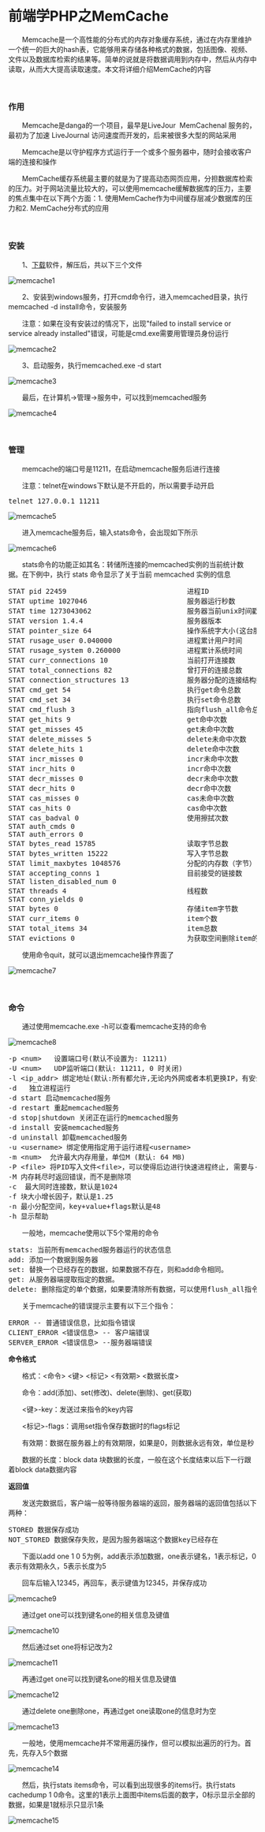 # 前端学PHP之MemCache

&emsp;&emsp;Memcache是一个高性能的分布式的内存对象缓存系统，通过在内存里维护一个统一的巨大的hash表，它能够用来存储各种格式的数据，包括图像、视频、文件以及数据库检索的结果等。简单的说就是将数据调用到内存中，然后从内存中读取，从而大大提高读取速度。本文将详细介绍MemCache的内容

&nbsp;

### 作用

&emsp;&emsp;Memcache是danga的一个项目，最早是LiveJour &nbsp;MemCachenal 服务的，最初为了加速 LiveJournal 访问速度而开发的，后来被很多大型的网站采用

&emsp;&emsp;Memcache是以守护程序方式运行于一个或多个服务器中，随时会接收客户端的连接和操作

&emsp;&emsp;MemCache缓存系统最主要的就是为了提高动态网页应用，分担数据库检索的压力。对于网站流量比较大的，可以使用memcache缓解数据库的压力，主要的焦点集中在以下两个方面：1. 使用MemCache作为中间缓存层减少数据库的压力和2. MemCache分布式的应用

&nbsp;

### 安装

&emsp;&emsp;1、[下载](http://7xpdkf.com1.z0.glb.clouddn.com/memcached.zip)软件，解压后，共以下三个文件

![memcache1](https://pic.xiaohuochai.site/blog/php_memcache1.jpg)


&emsp;&emsp;2、安装到windows服务，打开cmd命令行，进入memcached目录，执行memcached -d install命令，安装服务

&emsp;&emsp;注意：如果在没有安装过的情况下，出现"failed to install service or service already installed"错误，可能是cmd.exe需要用管理员身份运行

![memcache2](https://pic.xiaohuochai.site/blog/php_memcache2.jpg)


&emsp;&emsp;3、启动服务，执行memcached.exe -d start

![memcache3](https://pic.xiaohuochai.site/blog/php_memcache3.jpg)


&emsp;&emsp;最后，在计算机-&gt;管理-&gt;服务中，可以找到memcached服务

![memcache4](https://pic.xiaohuochai.site/blog/php_memcache4.jpg)


&nbsp;

### 管理

&emsp;&emsp;memcache的端口号是11211，在启动memcache服务后进行连接

&emsp;&emsp;注意：telnet在windows下默认是不开启的，所以需要手动开启

<div>
<pre>telnet 127.0.0.1 11211 </pre>
</div>

![memcache5](https://pic.xiaohuochai.site/blog/php_memcache5.jpg)


&emsp;&emsp;进入memcache服务后，输入stats命令，会出现如下所示

![memcache6](https://pic.xiaohuochai.site/blog/php_memcache6.jpg)


&emsp;&emsp;stats命令的功能正如其名：转储所连接的memcached实例的当前统计数据。在下例中，执行 stats 命令显示了关于当前 memcached 实例的信息

<div>
<pre>STAT pid 22459&nbsp;&nbsp;&nbsp;&nbsp;&nbsp;&nbsp;&nbsp;&nbsp;&nbsp;&nbsp;&nbsp;&nbsp;&nbsp;&nbsp;&nbsp;&nbsp;&nbsp;&nbsp;&nbsp;&nbsp;&nbsp;&nbsp;&nbsp;&nbsp;&nbsp;&nbsp;&nbsp;&nbsp; 进程ID 
STAT uptime 1027046&nbsp;&nbsp;&nbsp;&nbsp;&nbsp;&nbsp;&nbsp;&nbsp;&nbsp;&nbsp;&nbsp;&nbsp;&nbsp;&nbsp;&nbsp;&nbsp;&nbsp;&nbsp;&nbsp;&nbsp;&nbsp;&nbsp;&nbsp; 服务器运行秒数 
STAT time 1273043062&nbsp;&nbsp;&nbsp;&nbsp;&nbsp;&nbsp;&nbsp;&nbsp;&nbsp;&nbsp;&nbsp;&nbsp;&nbsp;&nbsp;&nbsp;&nbsp;&nbsp;&nbsp;&nbsp;&nbsp;&nbsp;&nbsp; 服务器当前unix时间戳 
STAT version 1.4.4&nbsp;&nbsp;&nbsp;&nbsp;&nbsp;&nbsp;&nbsp;&nbsp;&nbsp;&nbsp;&nbsp;&nbsp;&nbsp;&nbsp;&nbsp;&nbsp;&nbsp;&nbsp;&nbsp;&nbsp;&nbsp;&nbsp;&nbsp;&nbsp; 服务器版本 
STAT pointer_size 64&nbsp;&nbsp;&nbsp;&nbsp;&nbsp;&nbsp;&nbsp;&nbsp;&nbsp;&nbsp;&nbsp;&nbsp;&nbsp;&nbsp;&nbsp;&nbsp;&nbsp;&nbsp;&nbsp;&nbsp;&nbsp;&nbsp; 操作系统字大小(这台服务器是64位的) 
STAT rusage_user 0.040000&nbsp;&nbsp;&nbsp;&nbsp;&nbsp;&nbsp;&nbsp;&nbsp;&nbsp;&nbsp;&nbsp;&nbsp;&nbsp;&nbsp;&nbsp;&nbsp;&nbsp; 进程累计用户时间 
STAT rusage_system 0.260000&nbsp;&nbsp;&nbsp;&nbsp;&nbsp;&nbsp;&nbsp;&nbsp;&nbsp;&nbsp;&nbsp;&nbsp;&nbsp;&nbsp;&nbsp; 进程累计系统时间 
STAT curr_connections 10&nbsp;&nbsp;&nbsp;&nbsp;&nbsp;&nbsp;&nbsp;&nbsp;&nbsp;&nbsp;&nbsp;&nbsp;&nbsp;&nbsp;&nbsp;&nbsp;&nbsp;&nbsp; 当前打开连接数 
STAT total_connections 82&nbsp;&nbsp;&nbsp;&nbsp;&nbsp;&nbsp;&nbsp;&nbsp;&nbsp;&nbsp;&nbsp;&nbsp;&nbsp;&nbsp;&nbsp;&nbsp;&nbsp; 曾打开的连接总数 
STAT connection_structures 13&nbsp;&nbsp;&nbsp;&nbsp;&nbsp;&nbsp;&nbsp;&nbsp;&nbsp;&nbsp;&nbsp;&nbsp;&nbsp; 服务器分配的连接结构数 
STAT cmd_get 54&nbsp;&nbsp;&nbsp;&nbsp;&nbsp;&nbsp;&nbsp;&nbsp;&nbsp;&nbsp;&nbsp;&nbsp;&nbsp;&nbsp;&nbsp;&nbsp;&nbsp;&nbsp;&nbsp;&nbsp;&nbsp;&nbsp;&nbsp;&nbsp;&nbsp;&nbsp;&nbsp; 执行get命令总数 
STAT cmd_set 34&nbsp;&nbsp;&nbsp;&nbsp;&nbsp;&nbsp;&nbsp;&nbsp;&nbsp;&nbsp;&nbsp;&nbsp;&nbsp;&nbsp;&nbsp;&nbsp;&nbsp;&nbsp;&nbsp;&nbsp;&nbsp;&nbsp;&nbsp;&nbsp;&nbsp;&nbsp;&nbsp; 执行set命令总数 
STAT cmd_flush 3&nbsp;&nbsp;&nbsp;&nbsp;&nbsp;&nbsp;&nbsp;&nbsp;&nbsp;&nbsp;&nbsp;&nbsp;&nbsp;&nbsp;&nbsp;&nbsp;&nbsp;&nbsp;&nbsp;&nbsp;&nbsp;&nbsp;&nbsp;&nbsp;&nbsp;&nbsp; 指向flush_all命令总数 
STAT get_hits 9&nbsp;&nbsp;&nbsp;&nbsp;&nbsp;&nbsp;&nbsp;&nbsp;&nbsp;&nbsp;&nbsp;&nbsp;&nbsp;&nbsp;&nbsp;&nbsp;&nbsp;&nbsp;&nbsp;&nbsp;&nbsp;&nbsp;&nbsp;&nbsp;&nbsp;&nbsp;&nbsp; get命中次数 
STAT get_misses 45&nbsp;&nbsp;&nbsp;&nbsp;&nbsp;&nbsp;&nbsp;&nbsp;&nbsp;&nbsp;&nbsp;&nbsp;&nbsp;&nbsp;&nbsp;&nbsp;&nbsp;&nbsp;&nbsp;&nbsp;&nbsp;&nbsp;&nbsp;&nbsp; get未命中次数 
STAT delete_misses 5&nbsp;&nbsp;&nbsp;&nbsp;&nbsp;&nbsp;&nbsp;&nbsp;&nbsp;&nbsp;&nbsp;&nbsp;&nbsp;&nbsp;&nbsp;&nbsp;&nbsp;&nbsp;&nbsp;&nbsp;&nbsp;&nbsp; delete未命中次数 
STAT delete_hits 1&nbsp;&nbsp;&nbsp;&nbsp;&nbsp;&nbsp;&nbsp;&nbsp;&nbsp;&nbsp;&nbsp;&nbsp;&nbsp;&nbsp;&nbsp;&nbsp;&nbsp;&nbsp;&nbsp;&nbsp;&nbsp;&nbsp;&nbsp;&nbsp; delete命中次数 
STAT incr_misses 0&nbsp;&nbsp;&nbsp;&nbsp;&nbsp;&nbsp;&nbsp;&nbsp;&nbsp;&nbsp;&nbsp;&nbsp;&nbsp;&nbsp;&nbsp;&nbsp;&nbsp;&nbsp;&nbsp;&nbsp;&nbsp;&nbsp;&nbsp;&nbsp; incr未命中次数 
STAT incr_hits 0&nbsp;&nbsp;&nbsp;&nbsp;&nbsp;&nbsp;&nbsp;&nbsp;&nbsp;&nbsp;&nbsp;&nbsp;&nbsp;&nbsp;&nbsp;&nbsp;&nbsp;&nbsp;&nbsp;&nbsp;&nbsp;&nbsp;&nbsp;&nbsp;&nbsp;&nbsp; incr命中次数 
STAT decr_misses 0&nbsp;&nbsp;&nbsp;&nbsp;&nbsp;&nbsp;&nbsp;&nbsp;&nbsp;&nbsp;&nbsp;&nbsp;&nbsp;&nbsp;&nbsp;&nbsp;&nbsp;&nbsp;&nbsp;&nbsp;&nbsp;&nbsp;&nbsp;&nbsp; decr未命中次数 
STAT decr_hits 0&nbsp;&nbsp;&nbsp;&nbsp;&nbsp;&nbsp;&nbsp;&nbsp;&nbsp;&nbsp;&nbsp;&nbsp;&nbsp;&nbsp;&nbsp;&nbsp;&nbsp;&nbsp;&nbsp;&nbsp;&nbsp;&nbsp;&nbsp;&nbsp;&nbsp;&nbsp; decr命中次数 
STAT cas_misses 0&nbsp;&nbsp;&nbsp;                       cas未命中次数 
STAT cas_hits 0&nbsp;&nbsp;&nbsp;&nbsp;&nbsp;&nbsp;&nbsp;&nbsp;&nbsp;&nbsp;&nbsp;&nbsp;&nbsp;&nbsp;&nbsp;&nbsp;&nbsp;&nbsp;&nbsp;&nbsp;&nbsp;&nbsp;&nbsp;&nbsp;&nbsp;&nbsp;&nbsp; cas命中次数 
STAT cas_badval 0&nbsp;&nbsp;&nbsp;&nbsp;&nbsp;&nbsp;&nbsp;&nbsp;&nbsp;&nbsp;&nbsp;&nbsp;&nbsp;&nbsp;&nbsp;&nbsp;&nbsp;&nbsp;&nbsp;&nbsp;&nbsp;&nbsp;&nbsp;&nbsp;&nbsp; 使用擦拭次数 
STAT auth_cmds 0 
STAT auth_errors 0 
STAT bytes_read 15785&nbsp;&nbsp;&nbsp;&nbsp;&nbsp;&nbsp;&nbsp;&nbsp;&nbsp;&nbsp;&nbsp;&nbsp;&nbsp;&nbsp;&nbsp;&nbsp;&nbsp;&nbsp;&nbsp;&nbsp;&nbsp; 读取字节总数 
STAT bytes_written 15222&nbsp;&nbsp;&nbsp;&nbsp;&nbsp;&nbsp;&nbsp;&nbsp;&nbsp;&nbsp;&nbsp;&nbsp;&nbsp;&nbsp;&nbsp;&nbsp;&nbsp;&nbsp; 写入字节总数 
STAT limit_maxbytes 1048576&nbsp;&nbsp;&nbsp;&nbsp;&nbsp;&nbsp;&nbsp;&nbsp;&nbsp;&nbsp;&nbsp;&nbsp;&nbsp;&nbsp;&nbsp; 分配的内存数（字节） 
STAT accepting_conns 1&nbsp;&nbsp;&nbsp;&nbsp;&nbsp;&nbsp;&nbsp;&nbsp;&nbsp;&nbsp;&nbsp;&nbsp;&nbsp;&nbsp;&nbsp;&nbsp;&nbsp;&nbsp;&nbsp;&nbsp; 目前接受的链接数 
STAT listen_disabled_num 0&nbsp;&nbsp;&nbsp;&nbsp;&nbsp;&nbsp;&nbsp;&nbsp;&nbsp;&nbsp;&nbsp;&nbsp;&nbsp;&nbsp;&nbsp;&nbsp; 
STAT threads 4&nbsp;&nbsp;&nbsp;&nbsp;&nbsp;&nbsp;&nbsp;&nbsp;&nbsp;&nbsp;&nbsp;&nbsp;&nbsp;&nbsp;&nbsp;&nbsp;&nbsp;&nbsp;&nbsp;&nbsp;&nbsp;&nbsp;&nbsp;&nbsp;&nbsp;&nbsp;&nbsp;&nbsp; 线程数 
STAT conn_yields 0 
STAT bytes 0&nbsp;&nbsp;&nbsp;&nbsp;&nbsp;&nbsp;&nbsp;&nbsp;&nbsp;&nbsp;&nbsp;&nbsp;&nbsp;&nbsp;&nbsp;&nbsp;&nbsp;&nbsp;&nbsp;&nbsp;&nbsp;&nbsp;&nbsp;&nbsp;&nbsp;&nbsp;&nbsp;&nbsp;&nbsp;&nbsp; 存储item字节数 
STAT curr_items 0&nbsp;&nbsp;&nbsp;&nbsp;&nbsp;&nbsp;&nbsp;&nbsp;&nbsp;&nbsp;&nbsp;&nbsp;&nbsp;&nbsp;&nbsp;&nbsp;&nbsp;&nbsp;&nbsp;&nbsp;&nbsp;&nbsp;&nbsp;&nbsp;&nbsp; item个数 
STAT total_items 34&nbsp;&nbsp;&nbsp;&nbsp;&nbsp;&nbsp;&nbsp;&nbsp;&nbsp;&nbsp;&nbsp;&nbsp;&nbsp;&nbsp;&nbsp;&nbsp;&nbsp;&nbsp;&nbsp;&nbsp;&nbsp;&nbsp;&nbsp; item总数 
STAT evictions 0&nbsp;&nbsp;&nbsp;&nbsp;&nbsp;&nbsp;&nbsp;&nbsp;&nbsp;&nbsp;&nbsp;&nbsp;&nbsp;&nbsp;&nbsp;&nbsp;&nbsp;&nbsp;&nbsp;&nbsp;&nbsp;&nbsp;&nbsp;&nbsp;&nbsp;&nbsp; 为获取空间删除item的总数 </pre>
</div>

&emsp;&emsp;使用命令quit，就可以退出memcache操作界面了

![memcache7](https://pic.xiaohuochai.site/blog/php_memcache7.jpg)


&nbsp;

### 命令

&emsp;&emsp;通过使用memcache.exe -h可以查看memcache支持的命令

![memcache8](https://pic.xiaohuochai.site/blog/php_memcache8.jpg)

<div>
<pre>-p &lt;num&gt;   设置端口号(默认不设置为: 11211)
-U &lt;num&gt;   UDP监听端口(默认: 11211, 0 时关闭) 
-l &lt;ip_addr&gt; 绑定地址(默认:所有都允许,无论内外网或者本机更换IP，有安全隐患，若设置为127.0.0.1就只能本机访问)
-d   独立进程运行
-d start 启动memcached服务 
-d restart 重起memcached服务 
-d stop|shutdown 关闭正在运行的memcached服务 
-d install 安装memcached服务 
-d uninstall 卸载memcached服务 
-u &lt;username&gt; 绑定使用指定用于运行进程&lt;username&gt;
-m &lt;num&gt;  允许最大内存用量，单位M (默认: 64 MB)
-P &lt;file&gt; 将PID写入文件&lt;file&gt;，可以使得后边进行快速进程终止, 需要与-d 一起使用
-M 内存耗尽时返回错误，而不是删除项 
-c  最大同时连接数，默认是1024 
-f 块大小增长因子，默认是1.25 
-n 最小分配空间，key+value+flags默认是48 
-h 显示帮助</pre>
</div>

&emsp;&emsp;一般地，memcache使用以下5个常用的命令

<div>
<pre>stats: 当前所有memcached服务器运行的状态信息
add: 添加一个数据到服务器
set: 替换一个已经存在的数据，如果数据不存在，则和add命令相同。
get: 从服务器端提取指定的数据。
delete: 删除指定的单个数据，如果要清除所有数据，可以使用flush_all指令</pre>
</div>

&emsp;&emsp;关于memcache的错误提示主要有以下三个指令：

<div>
<pre>ERROR -- 普通错误信息，比如指令错误
CLIENT_ERROR &lt;错误信息&gt; -- 客户端错误
SERVER_ERROR &lt;错误信息&gt; --服务器端错误</pre>
</div>

**命令格式**

&emsp;&emsp;格式：&lt;命令&gt; &lt;键&gt; &lt;标记&gt; &lt;有效期&gt; &lt;数据长度&gt;

&emsp;&emsp;命令：add(添加)、set(修改)、delete(删除)、get(获取)

&emsp;&emsp;&lt;键&gt;-key：发送过来指令的key内容

&emsp;&emsp;&lt;标记&gt;-flags：调用set指令保存数据时的flags标记

&emsp;&emsp;有效期：数据在服务器上的有效期限，如果是0，则数据永远有效，单位是秒

&emsp;&emsp;数据的长度：block data 块数据的长度，一般在这个长度结束以后下一行跟着block data数据内容

**返回值**

&emsp;&emsp;发送完数据后，客户端一般等待服务器端的返回，服务器端的返回值包括以下两种：

<div>
<pre>STORED 数据保存成功
NOT_STORED 数据保存失败，是因为服务器端这个数据key已经存在</pre>
</div>

&emsp;&emsp;下面以add one 1 0 5为例，add表示添加数据，one表示键名，1表示标记，0表示有效期永久，5表示长度为5

&emsp;&emsp;回车后输入12345，再回车，表示键值为12345，并保存成功

![memcache9](https://pic.xiaohuochai.site/blog/php_memcache9.jpg)


&emsp;&emsp;通过get one可以找到键名one的相关信息及键值

![memcache10](https://pic.xiaohuochai.site/blog/php_memcache10.jpg)


&emsp;&emsp;然后通过set one将标记改为2

![memcache11](https://pic.xiaohuochai.site/blog/php_memcache11.jpg)


&emsp;&emsp;再通过get one可以找到键名one的相关信息及键值

![memcache12](https://pic.xiaohuochai.site/blog/php_memcache12.jpg)


&emsp;&emsp;通过delete one删除one，再通过get one读取one的信息时为空

![memcache13](https://pic.xiaohuochai.site/blog/php_memcache13.jpg)


&emsp;&emsp;一般地，使用memcache并不常用遍历操作，但可以模拟出遍历的行为。首先，先存入5个数据

![memcache14](https://pic.xiaohuochai.site/blog/php_memcache14.jpg)


&emsp;&emsp;然后，执行stats items命令，可以看到出现很多的items行。执行stats cachedump 1 0命令。这里的1表示上面图中items后面的数字，0标示显示全部的数据，如果是1就标示只显示1条

![memcache15](https://pic.xiaohuochai.site/blog/php_memcache15.jpg)

